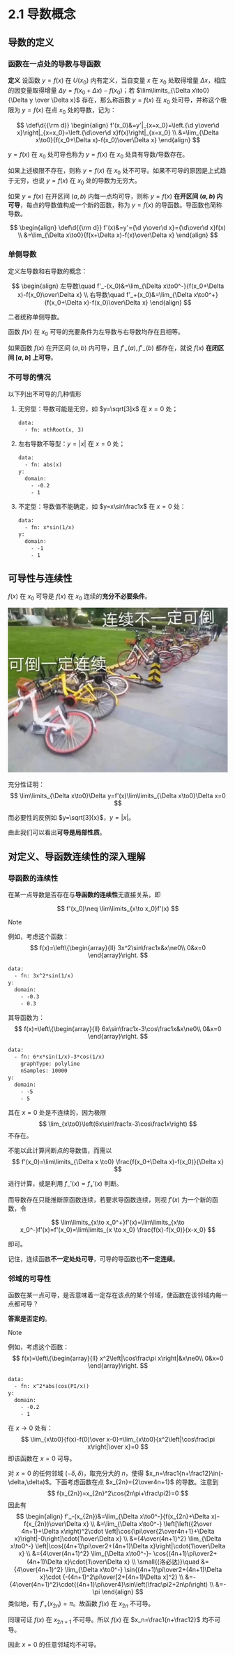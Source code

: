 # 2.1 导数概念

## 导数的定义

### 函数在一点处的导数与导函数

**定义** 设函数 $y=f(x)$ 在 $U(x_0)$ 内有定义，当自变量 $x$ 在 $x_0$ 处取得增量 $\Delta x$，相应的因变量取得增量 $\Delta y=f(x_0+\Delta x)-f(x_0)$；若 $\lim\limits_{\Delta x\to0}{\Delta y \over \Delta x}$ 存在，那么称函数 $y=f(x)$ 在 $x_0$ 处可导，并称这个极限为 $y=f(x)$ 在点 $x_0$ 处的导数，记为：

$$
\def\d{{\rm d}}
\begin{align}
f'(x_0)&=y'|_{x=x_0}=\left.{\d y\over\d x}\right|_{x=x_0}=\left.{\d\over\d x}f(x)\right|_{x=x_0} \\
&=\lim_{\Delta x\to0}{f(x_0+\Delta x)-f(x_0)\over\Delta x}
\end{align}
$$

$y=f(x)$ 在 $x_0$ 处可导也称为 $y=f(x)$ 在 $x_0$ 处具有导数/导数存在。

如果上述极限不存在，则称 $y=f(x)$ 在 $x_0$ 处不可导。如果不可导的原因是上式趋于无穷，也说 $y=f(x)$ 在 $x_0$ 处的导数为无穷大。

如果 $y=f(x)$ 在开区间 $(a,b)$ 内每一点均可导，则称 $y=f(x)$ **在开区间 $(a,b)$ 内可导**，每点的导数值构成一个新的函数，称为 $y=f(x)$ 的导函数。导函数也简称导数。

$$
\begin{align}
\def\d{{\rm d}}
f'(x)&=y'={\d y\over\d x}={\d\over\d x}f(x) \\
&=\lim_{\Delta x\to0}{f(x+\Delta x)-f(x)\over\Delta x}
\end{align}
$$

### 单侧导数

定义左导数和右导数的概念：

$$
\begin{align}
左导数\quad f'_-(x_0)&=\lim_{\Delta x\to0^-}{f(x_0+\Delta x)-f(x_0)\over\Delta x} \\
右导数\quad f'_+(x_0)&=\lim_{\Delta x\to0^+}{f(x_0+\Delta x)-f(x_0)\over\Delta x}
\end{align}
$$

二者统称单侧导数。

函数 $f(x)$ 在 $x_0$ 可导的充要条件为左导数与右导数均存在且相等。

如果函数 $f(x)$ 在开区间 $(a,b)$ 内可导，且 $f'_+(a),f'_-(b)$ 都存在，就说 $f(x)$ **在闭区间 $[a,b]$ 上可导**。

### 不可导的情况

以下列出不可导的几种情形

1. 无穷型：导数可能是无穷，如 $y=\sqrt[3]x$ 在 $x=0$ 处；

   ```graph
   data:
     - fn: nthRoot(x, 3)
   ```

2. 左右导数不等型：$y=|x|$ 在 $x=0$ 处；

   ```graph
   data:
     - fn: abs(x)
   y:
     domain:
       - -0.2
       - 1
   ```


3. 不定型：导数值不能确定，如 $y=x\sin\frac1x$ 在 $x=0$ 处：

   ```graph
   data:
     - fn: x*sin(1/x)
   y:
     domain:
       - -1
       - 1
   ```

## 可导性与连续性

$f(x)$ 在 $x_0$ 可导是 $f(x)$ 在 $x_0$ 连续的**充分不必要条件**。

![](./images/differentiability-continuity.jpg)

充分性证明：
$$
\lim\limits_{\Delta x\to0}\Delta y=f'(x)\lim\limits_{\Delta x\to0}\Delta x=0
$$

而必要性的反例如 $y=\sqrt[3]{x}$，$y=|x|$。

由此我们可以看出**可导是局部性质**。

## 对定义、导函数连续性的深入理解

### 导函数的连续性

在某一点导数是否存在与**导函数的连续性**无直接关系，即

$$
f'(x_0)\neq \lim\limits_{x\to x_0}f'(x)
$$

> [!note]
>
> 例如，考虑这个函数：
> $$
> f(x)=\left\{\begin{array}{ll}
> 3x^2\sin\frac1x&x\ne0\\
> 0&x=0
> \end{array}\right.
> $$
>
> ```graph
> data:
>   - fn: 3x^2*sin(1/x)
> y:
>   domain:
>     - -0.3
>     - 0.3
> ```
>
> 其导函数为：
> $$
> f(x)=\left\{\begin{array}{ll}
> 6x\sin\frac1x-3\cos\frac1x&x\ne0\\
> 0&x=0
> \end{array}\right.
> $$
>
> ```graph
> data:
>   - fn: 6*x*sin(1/x)-3*cos(1/x)
>     graphType: polyline
>     nSamples: 10000
> y:
>   domain:
>     - -5
>     - 5
> ```
>
> 其在 $x=0$ 处是不连续的，因为极限
> $$
> \lim_{x\to0}\left(6x\sin\frac1x-3\cos\frac1x\right)
> $$
> 不存在。

不能以此计算间断点的导数值，而需以
$$
f'(x_0)=\lim\limits_{\Delta x \to0} \frac{f(x_0+\Delta x)-f(x_0)}{\Delta x}
$$

进行计算，或是利用 $f_-'(x)=f_+'(x)$ 判断。

而导数存在只能推断原函数连续，若要求导函数连续，则视 $f'(x)$ 为一个新的函数，令

$$
\lim\limits_{x\to x_0^+}f'(x)=\lim\limits_{x\to x_0^-}f'(x)=f'(x_0)=\lim\limits_{x \to x_0} \frac{f(x)-f(x_0)}{x-x_0}
$$

即可。

记住，连续函数**不一定处处可导**，可导的导函数也**不一定连续**。

### 邻域的可导性

函数在某一点可导，是否意味着一定存在该点的某个邻域，使函数在该邻域内每一点都可导？

**答案是否定的**。

> [!note]
>
> 例如，考虑这个函数：
> $$
> f(x)=\left\{\begin{array}{ll}
> x^2\left|\cos\frac\pi x\right|&x\ne0\\
> 0&x=0
> \end{array}\right.
> $$
>
> ```graph
> data:
>   - fn: x^2*abs(cos(PI/x))
> y:
>   domain:
>     - -0.2
>     - 1
> ```
>
> 在 $x\to0$ 处有：
> $$
> \lim_{x\to0}{f(x)-f(0)\over x-0}=\lim_{x\to0}{x^2\left|\cos\frac\pi x\right|\over x}=0
> $$
> 即该函数在 $x=0$ 可导。
>
> 对 $x=0$ 的任何邻域 $(-\delta,\delta)$，取充分大的 $n$，使得 $x_n=\frac1{n+\frac12}\in(-\delta,\delta)$。下面考虑函数在点 $x_{2n}={2\over4n+1}$ 的导数。注意到
> $$
> f(x_{2n})=x_{2n}^2\cos(2n\pi+\frac\pi2)=0
> $$
> 因此有
> $$
> \begin{align}
> f'_-(x_{2n})&=\lim_{\Delta x\to0^-}{f(x_{2n}+\Delta x)-f(x_{2n})\over\Delta x} \\
> &=\lim_{\Delta x\to0^-}
>    \left[\left({2\over 4n+1}+\Delta x\right)^2\cdot
>    \left|\cos{\pi\over{2\over4n+1}+\Delta x}\right|-0\right]\cdot{1\over\Delta x} \\
> &={4\over(4n+1)^2}
>    \lim_{\Delta x\to0^-}
>    \left|\cos{(4n+1)\pi\over2+(4n+1)\Delta x}\right|\cdot{1\over\Delta x} \\
> &={4\over(4n+1)^2}
>    \lim_{\Delta x\to0^-}-
>    \cos{(4n+1)\pi\over2+(4n+1)\Delta x}\cdot{1\over\Delta x} \\
> \small{(洛必达)}\quad
> &={4\over(4n+1)^2}
>    \lim_{\Delta x\to0^-}
>    \sin{(4n+1)\pi\over2+(4n+1)\Delta x}\cdot
>    {-(4n+1)^2\pi\over[2+(4n+1)\Delta x]^2} \\
> &=-{4\over(4n+1)^2}\cdot{(4n+1)\pi\over4}\sin\left(\frac\pi2+2n\pi\right) \\
> &=-\pi
> \end{align}
> $$
> 类似地，有 $f'_+(x_{2n})=\pi$。故函数 $f(x)$ 在 $x_{2n}$ 不可导。
>
> 同理可证 $f(x)$ 在 $x_{2n+1}$ 不可导。所以 $f(x)$ 在 $x_n=\frac1{n+\frac12}$ 均不可导。
>
> 因此 $x=0$ 的任意邻域均不可导。


